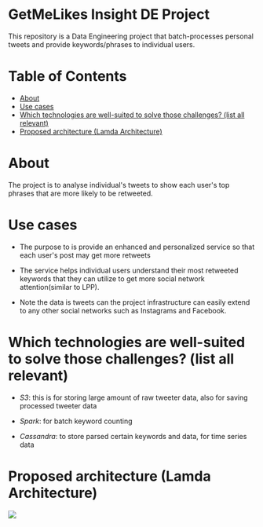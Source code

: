 # GetMeLikes Insight DE Project
This repository is a Data Engineering project that batch-processes personal tweets
and provide keywords/phrases to individual users.

# Table of Contents

* [About](#about)
* [Use cases](#use-cases)
* [Which technologies are well\-suited to solve those challenges? (list all relevant)](#which-technologies-are-well-suited-to-solve-those-challenges-list-all-relevant)
* [Proposed architecture (Lamda Architecture)](#proposed-architecture-lamda-architecture)


# About
The project is to analyse individual's tweets to show each user's top phrases
that are more likely to be retweeted.

# Use cases
- The purpose to is provide an enhanced and personalized service so that each user's post
may get more retweets

- The service helps individual users understand their most retweeted keywords that
they can utilize to get more social network attention(similar to LPP).

- Note the data is tweets can the project infrastructure can easily extend to
any other social networks such as Instagrams and Facebook.

# Which technologies are well-suited to solve those challenges? (list all relevant)

- *S3*: this is for storing large amount of raw tweeter data, also for saving
processed tweeter data

- *Spark*: for batch keyword counting

- *Cassandra*: to store parsed certain keywords and data, for time series data

# Proposed architecture (Lamda Architecture)

<img src=https://s3-us-west-2.amazonaws.com/stephen-image-storage/insight-project/model-02.jpg>
